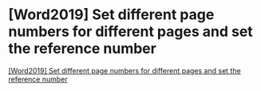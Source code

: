 # [Word2019] Set different page numbers for different pages and set the reference number
[[Word2019] Set different page numbers for different pages and set the reference number](https://aiwithcloud.com/2022/09/16/word2019_set_different_page_numbers_for_different_pages_and_set_the_reference_number/)